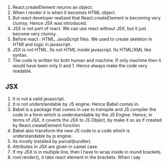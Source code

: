 1. React.createElement returns an object. 
2. When I render it is when it becomes HTML object. 
3. But react developer realized that React.createElement is becoming very clumsy. Hence JSX was introduced. 
4. JSX is not part of react. We can use react without JSX, but it just become very clumsy. 
5. Before react : HTML, JavaScript files. We used to create skeleton in HTMl and logic in javascript. 
6. JSX is not HTML. Its not HTML inside javascript. Its HTML/XML like syntax. 
7. The code is written for both human and machine. If only machine then it would have been only 0 and 1. Hence always make the code very readable. 
## JSX
1. It is not a valid javascript. 
2. It is not understandable by JS engine. Hence Babel comes in. 
3. Babel is a package that comes in use to transpile and JS compiler the code in a form which is understandable by the JS Engine. Hence, in terms of JSX, it coverts the JSX to JS Object, by make it so as if created by React.createElement function
4. Babel also transform the new JS code to a code which is understandable by js engine.
5. Its mostly installed by parcel(bundler).
6. Attributes in JSX are given in camel case. 
7. If my JSX is in multiple line, then I have to wrap inside in round brackets. 
8. root.render(), it take react element in the brackets. When i say <Title/> , its basically executed and giving react element in the end. 

## React Component
1. class based components and functional components. 
2. Class based : Old way. 
3. Functional based : New way of writing components.  

## Functional Component. 
1. normal js function which returns some JSX. OR, a function which return react element. 
2. If I create a react element ex. title I can just add it as  {title}, and it will behave same as  <Title>
3. {} inside the JSX, it sanatizes the data before rendering it to prevent cross site attacks as in {} javascript can be run and hacker can fetch cookies, local storage and session storage etc from user's laptop. Hence malacious data can not come up im UI.
